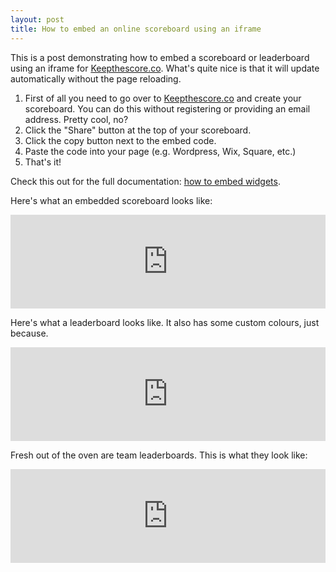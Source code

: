```yaml
---
layout: post
title: How to embed an online scoreboard using an iframe
---
```


This is a post demonstrating how to embed a scoreboard or leaderboard using an iframe for [Keepthescore.co](https://keepthescore.co). What's quite nice is that it will update automatically without the page reloading.

1. First of all you need to go over to [Keepthescore.co](https://keepthescore.co) and create your scoreboard. You can do this without registering or providing an email address. Pretty cool, no?
2. Click the "Share" button at the top of your scoreboard.
3. Click the copy button next to the embed code.
4. Paste the code into your page (e.g. Wordpress, Wix, Square, etc.)
5. That's it!

Check this out for the full documentation: [how to embed widgets](https://keepthescore.co/scoreboard-widgets/).

Here's what an embedded scoreboard looks like:

<iframe id="iframe-3SdSIAy3s_s1r" src="https://keepthescore.co/embed/3SdSIAy3s_s1r/" style="width:100%;border:none;"></iframe><script>window.onmessage = (e) => {if (e.data.hasOwnProperty("frameHeight")){document.getElementById("iframe-" + e.data.board_token).style.height = `${e.data.frameHeight + 40}px`;}};</script>

Here's what a leaderboard looks like. It also has some custom colours, just because.

<iframe id="iframe-yodpwvaeapr" src="https://keepthescore.co/embed/yodpwvaeapr/" style="width:100%;border:none;"></iframe><script>window.onmessage = (e) => {if (e.data.hasOwnProperty("frameHeight")){document.getElementById("iframe-" + e.data.board_token).style.height = `${e.data.frameHeight + 40}px`;}};</script>


Fresh out of the oven are team leaderboards. This is what they look like:

<iframe id="iframe-gwplrzxiiyr" src="https://keepthescore.co/embed/gwplrzxiiyr/" style="width:100%;border:none;"></iframe><script>window.onmessage = (e) => {if (e.data.hasOwnProperty("frameHeight")){document.getElementById("iframe-" + e.data.board_token).style.height = `${e.data.frameHeight + 40}px`;}};</script>
